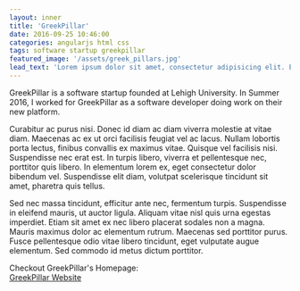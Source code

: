 ```yaml
---
layout: inner
title: 'GreekPillar'
date: 2016-09-25 10:46:00
categories: angularjs html css
tags: software startup greekpillar
featured_image: '/assets/greek_pillars.jpg'
lead_text: 'Lorem ipsum dolor sit amet, consectetur adipisicing elit. Expedita maiores quisquam id sunt, a architecto molestias velit, distinctio quidem non, nostrum provident quibusdam enim. Neque ipsam temporibus commodi facere minima.'
---
```


GreekPillar is a software startup founded at Lehigh University. In Summer 2016, I worked for GreekPillar as a software developer doing work on their new platform.

Curabitur ac purus nisi. Donec id diam ac diam viverra molestie at vitae diam. Maecenas ac ex ut orci facilisis feugiat vel ac lacus. Nullam lobortis porta lectus, finibus convallis ex maximus vitae. Quisque vel facilisis nisi. Suspendisse nec erat est. In turpis libero, viverra et pellentesque nec, porttitor quis libero. In elementum lorem ex, eget consectetur dolor bibendum vel. Suspendisse elit diam, volutpat scelerisque tincidunt sit amet, pharetra quis tellus.

Sed nec massa tincidunt, efficitur ante nec, fermentum turpis. Suspendisse in eleifend mauris, ut auctor ligula. Aliquam vitae nisl quis urna egestas imperdiet. Etiam sit amet ex nec libero placerat sodales non a magna. Mauris maximus dolor ac elementum rutrum. Maecenas sed porttitor purus. Fusce pellentesque odio vitae libero tincidunt, eget vulputate augue elementum. Sed commodo id metus dictum porttitor.

Checkout GreekPillar's Homepage: <br/>
[GreekPillar Website](https://greekpillar.com)
